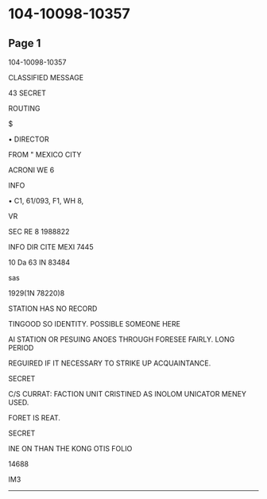 # 104-10098-10357

## Page 1

104-10098-10357

CLASSIFIED MESSAGE

43 SECRET

ROUTING

$

• DIRECTOR

FROM " MEXICO CITY

ACRONI WE 6

INFO

• C1, 61/093, F1, WH 8,

VR

SEC RE 8 1988822

INFO DIR CITE MEXI 7445

10 Da 63 IN 83484

sas

1929(1N 78220)8

STATION HAS NO RECORD

TINGOOD SO IDENTITY. POSSIBLE SOMEONE HERE

AI STATION OR PESUING ANOES THROUGH FORESEE FAIRLY. LONG PERIOD

REGUIRED IF IT NECESSARY TO STRIKE UP ACQUAINTANCE.

SECRET

C/S CURRAT: FACTION UNIT CRISTINED AS INOLOM UNICATOR MENEY USED.

FORET IS REAT.

SECRET

INE ON THAN THE KONG OTIS FOLIO

14688

IM3

---


